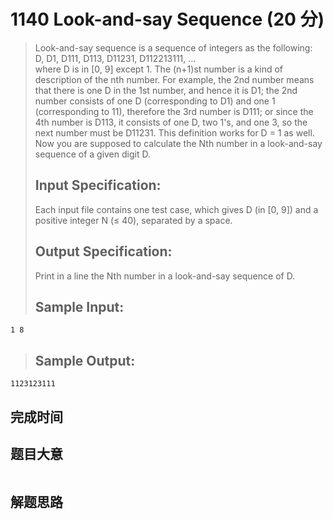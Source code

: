 # 1140 Look-and-say Sequence (20 分)  
> Look-and-say sequence is a sequence of integers as the following:  
> D, D1, D111, D113, D11231, D112213111, ...  
> where D is in [0, 9] except 1. The (n+1)st number is a kind of description of the nth number. For example, the 2nd number means that there is one D in the 1st number, and hence it is D1; the 2nd number consists of one D (corresponding to D1) and one 1 (corresponding to 11), therefore the 3rd number is D111; or since the 4th number is D113, it consists of one D, two 1's, and one 3, so the next number must be D11231. This definition works for D = 1 as well. Now you are supposed to calculate the Nth number in a look-and-say sequence of a given digit D.  
> ## Input Specification:  
> Each input file contains one test case, which gives D (in [0, 9]) and a positive integer N (≤ 40), separated by a space.  
> ## Output Specification:  
> Print in a line the Nth number in a look-and-say sequence of D.  
> ## Sample Input:
```
1 8
```
> ## Sample Output:
```
1123123111
```
## 完成时间

## 题目大意
```
```
## 解题思路
```
```